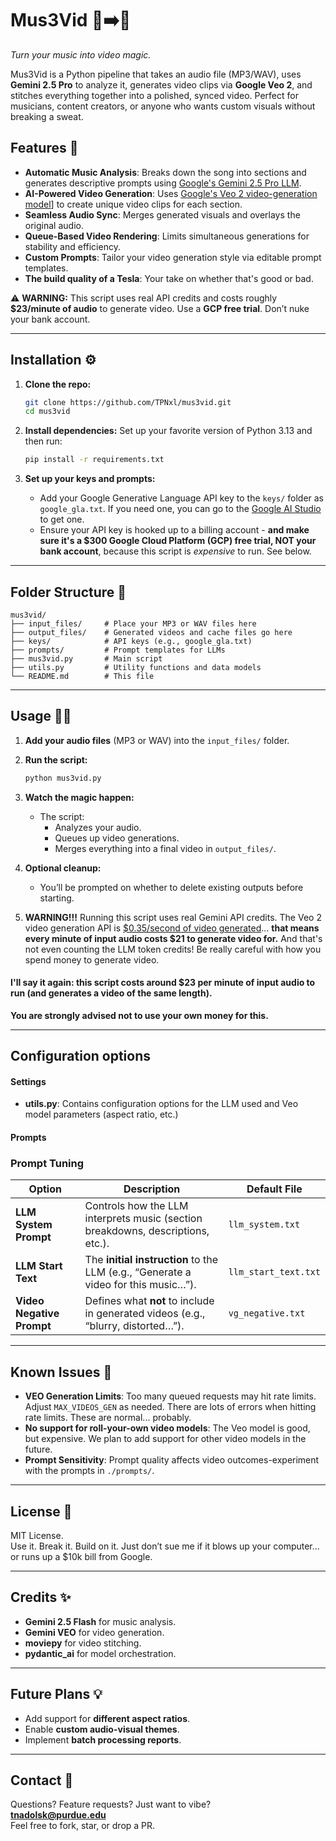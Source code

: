 # Mus3Vid 🎵➡️🎥  
*Turn your music into video magic.*

Mus3Vid is a Python pipeline that takes an audio file (MP3/WAV), uses **Gemini 2.5 Pro** to analyze it, generates video clips via **Google Veo 2**, and stitches everything together into a polished, synced video. Perfect for musicians, content creators, or anyone who wants custom visuals without breaking a sweat.

## Features 🚀
- **Automatic Music Analysis**: Breaks down the song into sections and generates descriptive prompts using [Google's Gemini 2.5 Pro LLM](https://blog.google/technology/google-deepmind/gemini-model-thinking-updates-march-2025).
- **AI-Powered Video Generation**: Uses [Google's Veo 2 video-generation model](https://deepmind.google/technologies/veo/veo-2/)] to create unique video clips for each section.
- **Seamless Audio Sync**: Merges generated visuals and overlays the original audio.
- **Queue-Based Video Rendering**: Limits simultaneous generations for stability and efficiency.
- **Custom Prompts**: Tailor your video generation style via editable prompt templates.
- **The build quality of a Tesla**: Your take on whether that's good or bad.

⚠️ **WARNING:** This script uses real API credits and costs roughly **$23/minute of audio** to generate video. Use a **GCP free trial**. Don’t nuke your bank account.

---

## Installation ⚙️

1. **Clone the repo:**
   ```bash
   git clone https://github.com/TPNxl/mus3vid.git
   cd mus3vid
   ```

2. **Install dependencies:**
   Set up your favorite version of Python 3.13 and then run:
   ```bash
   pip install -r requirements.txt
   ```

3. **Set up your keys and prompts:**
   - Add your Google Generative Language API key to the `keys/` folder as `google_gla.txt`. If you need one, you can go to the [Google AI Studio](https://aistudio.google.com/u/1/apikey) to get one.
   - Ensure your API key is hooked up to a billing account - **and make sure it's a $300 Google Cloud Platform (GCP) free trial, NOT your bank account**, because this script is *expensive* to run. See below.

---

## Folder Structure 📁
```
mus3vid/
├── input_files/     # Place your MP3 or WAV files here
├── output_files/    # Generated videos and cache files go here
├── keys/            # API keys (e.g., google_gla.txt)
├── prompts/         # Prompt templates for LLMs
├── mus3vid.py       # Main script
├── utils.py         # Utility functions and data models
└── README.md        # This file
```

---

## Usage 🏃‍♂️

1. **Add your audio files** (MP3 or WAV) into the `input_files/` folder.

2. **Run the script:**
   ```bash
   python mus3vid.py
   ```

3. **Watch the magic happen:**
   - The script:
     - Analyzes your audio.
     - Queues up video generations.
     - Merges everything into a final video in `output_files/`.

4. **Optional cleanup:**
   - You’ll be prompted on whether to delete existing outputs before starting.

5. **WARNING!!!**
   Running this script uses real Gemini API credits. The Veo 2 video generation API is [$0.35/second of video generated](https://ai.google.dev/gemini-api/docs/pricing)... **that means every minute of input audio costs $21 to generate video for.** And that's not even counting the LLM token credits! Be really careful with how you spend money to generate video.

#### I'll say it again: this script costs around $23 per minute of input audio to run (and generates a video of the same length).
**You are strongly advised not to use your own money for this.**

---
## Configuration options

#### Settings
- **utils.py**: Contains configuration options for the LLM used and Veo model parameters (aspect ratio, etc.)
#### Prompts
### Prompt Tuning

| Option                  | Description                                                                        | Default File                 |
|-------------------------|------------------------------------------------------------------------------------|------------------------------|
| **LLM System Prompt**    | Controls how the LLM interprets music (section breakdowns, descriptions, etc.).    | `llm_system.txt`             |
| **LLM Start Text**       | The **initial instruction** to the LLM (e.g., “Generate a video for this music…”). | `llm_start_text.txt`         |
| **Video Negative Prompt**| Defines what **not** to include in generated videos (e.g., “blurry, distorted…”).  | `vg_negative.txt`            |

---

## Known Issues 🐛
- **VEO Generation Limits**: Too many queued requests may hit rate limits. Adjust `MAX_VIDEOS_GEN` as needed. There are lots of errors when hitting rate limits. These are normal... probably.
- **No support for roll-your-own video models**: The Veo model is good, but expensive. We plan to add support for other video models in the future.
- **Prompt Sensitivity**: Prompt quality affects video outcomes-experiment with the prompts in ``./prompts/``.

---

## License 📝
MIT License.  
Use it. Break it. Build on it. Just don’t sue me if it blows up your computer... or runs up a $10k bill from Google.

---

## Credits ✨
- **Gemini 2.5 Flash** for music analysis.
- **Gemini VEO** for video generation.
- **moviepy** for video stitching.
- **pydantic_ai** for model orchestration.

---

## Future Plans 💡
- Add support for **different aspect ratios**.
- Enable **custom audio-visual themes**.
- Implement **batch processing reports**.

---

## Contact 👋
Questions? Feature requests? Just want to vibe?  
**tnadolsk@purdue.edu**  
Feel free to fork, star, or drop a PR.